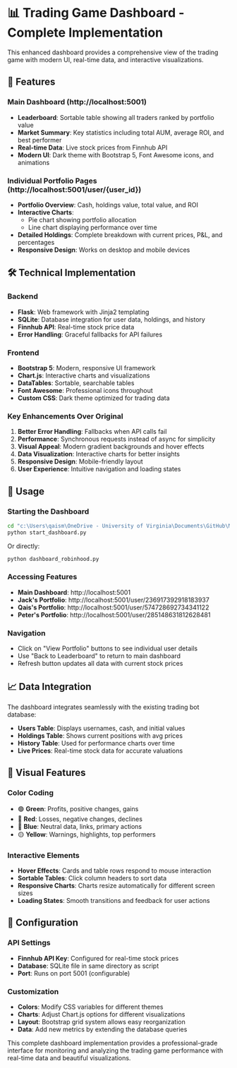 # 📊 Trading Game Dashboard - Complete Implementation

This enhanced dashboard provides a comprehensive view of the trading game with modern UI, real-time data, and interactive visualizations.

## 🚀 Features

### Main Dashboard (http://localhost:5001)
- **Leaderboard**: Sortable table showing all traders ranked by portfolio value
- **Market Summary**: Key statistics including total AUM, average ROI, and best performer
- **Real-time Data**: Live stock prices from Finnhub API
- **Modern UI**: Dark theme with Bootstrap 5, Font Awesome icons, and animations

### Individual Portfolio Pages (http://localhost:5001/user/{user_id})
- **Portfolio Overview**: Cash, holdings value, total value, and ROI
- **Interactive Charts**: 
  - Pie chart showing portfolio allocation
  - Line chart displaying performance over time
- **Detailed Holdings**: Complete breakdown with current prices, P&L, and percentages
- **Responsive Design**: Works on desktop and mobile devices

## 🛠 Technical Implementation

### Backend
- **Flask**: Web framework with Jinja2 templating
- **SQLite**: Database integration for user data, holdings, and history
- **Finnhub API**: Real-time stock price data
- **Error Handling**: Graceful fallbacks for API failures

### Frontend
- **Bootstrap 5**: Modern, responsive UI framework
- **Chart.js**: Interactive charts and visualizations
- **DataTables**: Sortable, searchable tables
- **Font Awesome**: Professional icons throughout
- **Custom CSS**: Dark theme optimized for trading data

### Key Enhancements Over Original
1. **Better Error Handling**: Fallbacks when API calls fail
2. **Performance**: Synchronous requests instead of async for simplicity
3. **Visual Appeal**: Modern gradient backgrounds and hover effects
4. **Data Visualization**: Interactive charts for better insights
5. **Responsive Design**: Mobile-friendly layout
6. **User Experience**: Intuitive navigation and loading states

## 🎯 Usage

### Starting the Dashboard
```bash
cd "c:\Users\qaism\OneDrive - University of Virginia\Documents\GitHub\Market_sim"
python start_dashboard.py
```

Or directly:
```bash
python dashboard_robinhood.py
```

### Accessing Features
- **Main Dashboard**: http://localhost:5001
- **Jack's Portfolio**: http://localhost:5001/user/236917392918183937  
- **Qais's Portfolio**: http://localhost:5001/user/574728692734341122
- **Peter's Portfolio**: http://localhost:5001/user/285148631812628481

### Navigation
- Click on "View Portfolio" buttons to see individual user details
- Use "Back to Leaderboard" to return to main dashboard
- Refresh button updates all data with current stock prices

## 📈 Data Integration

The dashboard integrates seamlessly with the existing trading bot database:
- **Users Table**: Displays usernames, cash, and initial values
- **Holdings Table**: Shows current positions with avg prices
- **History Table**: Used for performance charts over time
- **Live Prices**: Real-time stock data for accurate valuations

## 🎨 Visual Features

### Color Coding
- 🟢 **Green**: Profits, positive changes, gains
- 🔴 **Red**: Losses, negative changes, declines  
- 🔵 **Blue**: Neutral data, links, primary actions
- 🟡 **Yellow**: Warnings, highlights, top performers

### Interactive Elements
- **Hover Effects**: Cards and table rows respond to mouse interaction
- **Sortable Tables**: Click column headers to sort data
- **Responsive Charts**: Charts resize automatically for different screen sizes
- **Loading States**: Smooth transitions and feedback for user actions

## 🔧 Configuration

### API Settings
- **Finnhub API Key**: Configured for real-time stock prices
- **Database**: SQLite file in same directory as script
- **Port**: Runs on port 5001 (configurable)

### Customization
- **Colors**: Modify CSS variables for different themes
- **Charts**: Adjust Chart.js options for different visualizations  
- **Layout**: Bootstrap grid system allows easy reorganization
- **Data**: Add new metrics by extending the database queries

This complete dashboard implementation provides a professional-grade interface for monitoring and analyzing the trading game performance with real-time data and beautiful visualizations.

